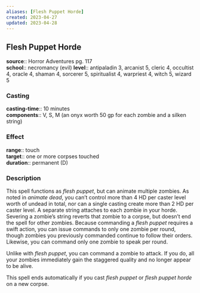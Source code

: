 ```yaml
---
aliases: [Flesh Puppet Horde]
created: 2023-04-27
updated: 2023-04-28
---
```


## Flesh Puppet Horde

**source**:: Horror Adventures pg. 117  
**school**:: necromancy (evil)
**level**:: antipaladin 3, arcanist 5, cleric 4, occultist 4, oracle 4, shaman 4, sorcerer 5, spiritualist 4, warpriest 4, witch 5, wizard 5

### Casting

**casting-time**:: 10 minutes  
**components**:: V, S, M (an onyx worth 50 gp for each zombie and a silken string)

### Effect

**range**:: touch  
**target**:: one or more corpses touched  
**duration**:: permanent (D)

### Description

This spell functions as *flesh puppet*, but can animate multiple zombies. As noted in *animate dead*, you can’t control more than 4 HD per caster level worth of undead in total, nor can a single casting create more than 2 HD per caster level. A separate string attaches to each zombie in your horde. Severing a zombie’s string reverts that zombie to a corpse, but doesn’t end the spell for other zombies. Because commanding a *flesh puppet* requires a swift action, you can issue commands to only one zombie per round, though zombies you previously commanded continue to follow their orders. Likewise, you can command only one zombie to speak per round.  
  
Unlike with *flesh puppet*, you can command a zombie to attack. If you do, all your zombies immediately gain the staggered quality and no longer appear to be alive.  
  
This spell ends automatically if you cast *flesh puppet* or *flesh puppet horde* on a new corpse.
